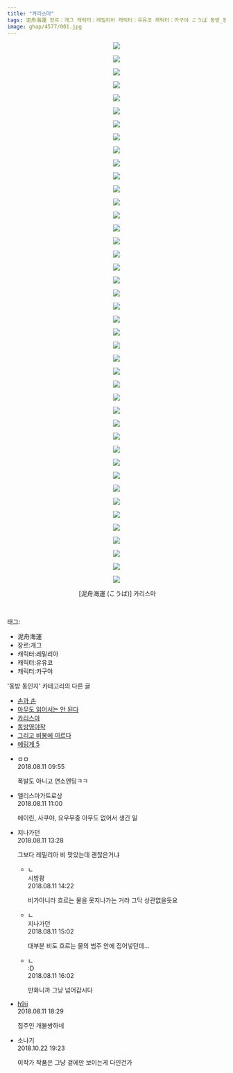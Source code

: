 ```yaml
---
title: "카리스마"
tags: 泥舟海運 장르：개그 캐릭터：레밀리아 캐릭터：유유코 캐릭터：카구야 こうば 동방_동인지
image: ghap/4577/001.jpg
---
```

<div class="article">
<p style="text-align: center; clear: none; float: none;"><img src="{{ site.nasurl }}/ghap/4577/001.jpg"/></p>
<p style="text-align: center; clear: none; float: none;"><img src="{{ site.nasurl }}/ghap/4577/002.jpg"/></p>
<p style="text-align: center; clear: none; float: none;"><img src="{{ site.nasurl }}/ghap/4577/003.jpg"/></p>
<p style="text-align: center; clear: none; float: none;"><img src="{{ site.nasurl }}/ghap/4577/004.jpg"/></p>
<p style="text-align: center; clear: none; float: none;"><img src="{{ site.nasurl }}/ghap/4577/005.jpg"/></p>
<p style="text-align: center; clear: none; float: none;"><img src="{{ site.nasurl }}/ghap/4577/006.jpg"/></p>
<p style="text-align: center; clear: none; float: none;"><img src="{{ site.nasurl }}/ghap/4577/007.jpg"/></p>
<p style="text-align: center; clear: none; float: none;"><img src="{{ site.nasurl }}/ghap/4577/008.jpg"/></p>
<p style="text-align: center; clear: none; float: none;"><img src="{{ site.nasurl }}/ghap/4577/009.jpg"/></p>
<p style="text-align: center; clear: none; float: none;"><img src="{{ site.nasurl }}/ghap/4577/010.jpg"/></p>
<p style="text-align: center; clear: none; float: none;"><img src="{{ site.nasurl }}/ghap/4577/011.jpg"/></p>
<p style="text-align: center; clear: none; float: none;"><img src="{{ site.nasurl }}/ghap/4577/012.jpg"/></p>
<p style="text-align: center; clear: none; float: none;"><img src="{{ site.nasurl }}/ghap/4577/013.jpg"/></p>
<p style="text-align: center; clear: none; float: none;"><img src="{{ site.nasurl }}/ghap/4577/014.jpg"/></p>
<p style="text-align: center; clear: none; float: none;"><img src="{{ site.nasurl }}/ghap/4577/015.jpg"/></p>
<p style="text-align: center; clear: none; float: none;"><img src="{{ site.nasurl }}/ghap/4577/016.jpg"/></p>
<p style="text-align: center; clear: none; float: none;"><img src="{{ site.nasurl }}/ghap/4577/017.jpg"/></p>
<p style="text-align: center; clear: none; float: none;"><img src="{{ site.nasurl }}/ghap/4577/018.jpg"/></p>
<p style="text-align: center; clear: none; float: none;"><img src="{{ site.nasurl }}/ghap/4577/019.jpg"/></p>
<p style="text-align: center; clear: none; float: none;"><img src="{{ site.nasurl }}/ghap/4577/020.jpg"/></p>
<p style="text-align: center; clear: none; float: none;"><img src="{{ site.nasurl }}/ghap/4577/021.jpg"/></p>
<p style="text-align: center; clear: none; float: none;"><img src="{{ site.nasurl }}/ghap/4577/022.jpg"/></p>
<p style="text-align: center; clear: none; float: none;"><img src="{{ site.nasurl }}/ghap/4577/023.jpg"/></p>
<p style="text-align: center; clear: none; float: none;"><img src="{{ site.nasurl }}/ghap/4577/024.jpg"/></p>
<p style="text-align: center; clear: none; float: none;"><img src="{{ site.nasurl }}/ghap/4577/025.jpg"/></p>
<p style="text-align: center; clear: none; float: none;"><img src="{{ site.nasurl }}/ghap/4577/026.jpg"/></p>
<p style="text-align: center; clear: none; float: none;"><img src="{{ site.nasurl }}/ghap/4577/027.jpg"/></p>
<p style="text-align: center; clear: none; float: none;"><img src="{{ site.nasurl }}/ghap/4577/028.jpg"/></p>
<p style="text-align: center; clear: none; float: none;"><img src="{{ site.nasurl }}/ghap/4577/029.jpg"/></p>
<p style="text-align: center; clear: none; float: none;"><img src="{{ site.nasurl }}/ghap/4577/030.jpg"/></p>
<p style="text-align: center; clear: none; float: none;"><img src="{{ site.nasurl }}/ghap/4577/031.jpg"/></p>
<p style="text-align: center; clear: none; float: none;"><img src="{{ site.nasurl }}/ghap/4577/032.jpg"/></p>
<p style="text-align: center; clear: none; float: none;"><img src="{{ site.nasurl }}/ghap/4577/033.jpg"/></p>
<p style="text-align: center; clear: none; float: none;"><img src="{{ site.nasurl }}/ghap/4577/034.jpg"/></p>
<p style="text-align: center; clear: none; float: none;"><img src="{{ site.nasurl }}/ghap/4577/035.jpg"/></p>
<p style="text-align: center; clear: none; float: none;"><img src="{{ site.nasurl }}/ghap/4577/036.jpg"/></p>
<p style="text-align: center; clear: none; float: none;"><img src="{{ site.nasurl }}/ghap/4577/037.jpg"/></p>
<p style="text-align: center; clear: none; float: none;"><img src="{{ site.nasurl }}/ghap/4577/038.jpg"/></p>
<p style="text-align: center; clear: none; float: none;"><img src="{{ site.nasurl }}/ghap/4577/039.jpg"/></p>
<p style="text-align: center; clear: none; float: none;"><img src="{{ site.nasurl }}/ghap/4577/040.jpg"/></p>
<p style="text-align: center; clear: none; float: none;"><img src="{{ site.nasurl }}/ghap/4577/041.jpg"/></p>
<p style="text-align: center; clear: none; float: none;"><img src="{{ site.nasurl }}/ghap/4577/042.jpg"/></p>
<p style="text-align: center; clear: none; float: none;"> [泥舟海運 (こうば)] 카리스마</p>
<p><br/></p>
</div><div class="tagTrail">
<p>태그: </p>
<ul>
<li>泥舟海運</li>
<li>장르:개그</li>
<li>캐릭터:레밀리아</li>
<li>캐릭터:유유코</li>
<li>캐릭터:카구야</li>
</ul>
</div><div class="another">
<p>'동방 동인지' 카테고리의 다른 글</p>
<ul>
<li><a href="/2018-08-11-ghap_4579">손과 손</a></li>
<li><a href="/2018-08-11-ghap_4578">아무도 읽어서는 안 된다</a></li>
<li><a href="/2018-08-11-ghap_4577">카리스마</a></li>
<li><a href="/2018-08-11-ghap_4576">동방영야작</a></li>
<li><a href="/2018-08-05-ghap_4573">그리고 비봉에 이르다</a></li>
<li><a href="/2018-08-05-ghap_4572">에링게 5</a></li>
</ul>
</div><div class="cb_module cb_fluid">
<div class="cb_wrt cb_profile">
<div class="comment">
<ul>
<li class="cb_thumb_off" id="comment15305845">
<div class="cb_comment_area">
<div class="cb_info_area">
<div class="cb_section">
<span class="cb_nick_name">ㅁㅁ</span>
</div>
<div class="cb_section">
<span class="cb_date">2018.08.11 09:55 </span>
</div>
</div>
<div class="cb_dsc_comment">
<p class="cb_dsc">
											폭발도 아니고 연소엔딩ㅋㅋ
										</p>
</div>
</div></li>
<li class="cb_thumb_off" id="comment15305877">
<div class="cb_comment_area">
<div class="cb_info_area">
<div class="cb_section">
<span class="cb_nick_name">앨리스마가트로상</span>
</div>
<div class="cb_section">
<span class="cb_date">2018.08.11 11:00 </span>
</div>
</div>
<div class="cb_dsc_comment">
<p class="cb_dsc">
											에이린, 사쿠야, 요우무중 아무도 없어서 생긴 일
										</p>
</div>
</div></li>
<li class="cb_thumb_off" id="comment15305948">
<div class="cb_comment_area">
<div class="cb_info_area">
<div class="cb_section">
<span class="cb_nick_name">지나가던</span>
</div>
<div class="cb_section">
<span class="cb_date">2018.08.11 13:28 </span>
</div>
</div>
<div class="cb_dsc_comment">
<p class="cb_dsc">
											그보다 레밀리아 비 맞았는데 괜찮은거냐
										</p>
</div>
<ul>
<li class="cb_thumb_off" id="comment15305978">
<span class="cb_bu_subnode">ㄴ</span>
<div class="cb_comment_area">
<div class="cb_info_area">
<div class="cb_section">
<span class="cb_nick_name">시밤쾅</span>
</div>
<div class="cb_section">
<span class="cb_date">2018.08.11 14:22 </span>
</div>
</div>
<div class="cb_dsc_comment">
<p class="cb_dsc">
																비가아니라 흐르는 물을 못지나가는 거라 그닥 상관없을듯요
															</p>
</div>
</div>
</li>
<li class="cb_thumb_off" id="comment15305997">
<span class="cb_bu_subnode">ㄴ</span>
<div class="cb_comment_area">
<div class="cb_info_area">
<div class="cb_section">
<span class="cb_nick_name">지나가던</span>
</div>
<div class="cb_section">
<span class="cb_date">2018.08.11 15:02 </span>
</div>
</div>
<div class="cb_dsc_comment">
<p class="cb_dsc">
																대부분 비도 흐르는 물의 범주 안에 집어넣던데...
															</p>
</div>
</div>
</li>
<li class="cb_thumb_off" id="comment15306030">
<span class="cb_bu_subnode">ㄴ</span>
<div class="cb_comment_area">
<div class="cb_info_area">
<div class="cb_section">
<span class="cb_nick_name">:D</span>
</div>
<div class="cb_section">
<span class="cb_date">2018.08.11 16:02 </span>
</div>
</div>
<div class="cb_dsc_comment">
<p class="cb_dsc">
																만화니까  그냥 넘어갑시다
															</p>
</div>
</div>
</li>
</ul>
</div></li>
<li class="cb_thumb_off" id="comment15306096">
<div class="cb_comment_area">
<div class="cb_info_area">
<div class="cb_section">
<span class="cb_nick_name"> <a href="http://u8899988999" onclick="return openLinkInNewWindow(this)">h9ii</a></span>
</div>
<div class="cb_section">
<span class="cb_date">2018.08.11 18:29 </span>
</div>
</div>
<div class="cb_dsc_comment">
<p class="cb_dsc">
											집주인 개불쌍하네
										</p>
</div>
</div></li>
<li class="cb_thumb_off" id="comment15359795">
<div class="cb_comment_area">
<div class="cb_info_area">
<div class="cb_section">
<span class="cb_nick_name">소나기</span>
</div>
<div class="cb_section">
<span class="cb_date">2018.10.22 19:23 </span>
</div>
</div>
<div class="cb_dsc_comment">
<p class="cb_dsc">
											이작가 작품은 그냥 겉에만 보이는게 다인건가
										</p>
</div>
</div></li>
</ul>
</div>
</div><!-- commentList close -->
</div>